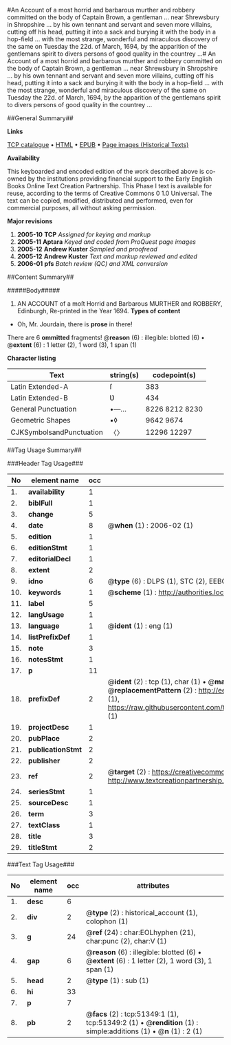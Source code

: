 #An Account of a most horrid and barbarous murther and robbery committed on the body of Captain Brown, a gentleman ... near Shrewsbury in Shropshire ... by his own tennant and servant and seven more villains, cutting off his head, putting it into a sack and burying it with the body in a hop-field ... with the most strange, wonderful and miraculous discovery of the same on Tuesday the 22d. of March, 1694, by the apparition of the gentlemans spirit to divers persons of good quality in the countrey ...#
An Account of a most horrid and barbarous murther and robbery committed on the body of Captain Brown, a gentleman ... near Shrewsbury in Shropshire ... by his own tennant and servant and seven more villains, cutting off his head, putting it into a sack and burying it with the body in a hop-field ... with the most strange, wonderful and miraculous discovery of the same on Tuesday the 22d. of March, 1694, by the apparition of the gentlemans spirit to divers persons of good quality in the countrey ...

##General Summary##

**Links**

[TCP catalogue](http://www.ota.ox.ac.uk/tcp/)  • 
[HTML](http://tei.it.ox.ac.uk/tcp/Texts-HTML/free/A24/A24353.html)  • 
[EPUB](http://tei.it.ox.ac.uk/tcp/Texts-EPUB/free/A24/A24353.epub) • 
[Page images (Historical Texts)](https://data.historicaltexts.jisc.ac.uk/view?pubId=eebo-11947933e&pageId=eebo-11947933e-51349-1)

**Availability**

This keyboarded and encoded edition of the
	       work described above is co-owned by the institutions
	       providing financial support to the Early English Books
	       Online Text Creation Partnership. This Phase I text is
	       available for reuse, according to the terms of Creative
	       Commons 0 1.0 Universal. The text can be copied,
	       modified, distributed and performed, even for
	       commercial purposes, all without asking permission.

**Major revisions**

1. __2005-10__ __TCP__ *Assigned for keying and markup*
1. __2005-11__ __Aptara__ *Keyed and coded from ProQuest page images*
1. __2005-12__ __Andrew Kuster__ *Sampled and proofread*
1. __2005-12__ __Andrew Kuster__ *Text and markup reviewed and edited*
1. __2006-01__ __pfs__ *Batch review (QC) and XML conversion*

##Content Summary##

#####Body#####

1. AN
ACCOUNT of a moſt Horrid and Barbarous
MURTHER and ROBBERY,
Edinburgh, Re-printed in the Year 1694.
**Types of content**

  * Oh, Mr. Jourdain, there is **prose** in there!

There are 6 **ommitted** fragments! 
 @__reason__ (6) : illegible: blotted (6)  •  @__extent__ (6) : 1 letter (2), 1 word (3), 1 span (1)

**Character listing**


|Text|string(s)|codepoint(s)|
|---|---|---|
|Latin Extended-A|ſ|383|
|Latin Extended-B|Ʋ|434|
|General Punctuation|•—…|8226 8212 8230|
|Geometric Shapes|▪◊|9642 9674|
|CJKSymbolsandPunctuation|〈〉|12296 12297|

##Tag Usage Summary##

###Header Tag Usage###

|No|element name|occ|attributes|
|---|---|---|---|
|1.|__availability__|1||
|2.|__biblFull__|1||
|3.|__change__|5||
|4.|__date__|8| @__when__ (1) : 2006-02 (1)|
|5.|__edition__|1||
|6.|__editionStmt__|1||
|7.|__editorialDecl__|1||
|8.|__extent__|2||
|9.|__idno__|6| @__type__ (6) : DLPS (1), STC (2), EEBO-CITATION (1), OCLC (1), VID (1)|
|10.|__keywords__|1| @__scheme__ (1) : http://authorities.loc.gov/ (1)|
|11.|__label__|5||
|12.|__langUsage__|1||
|13.|__language__|1| @__ident__ (1) : eng (1)|
|14.|__listPrefixDef__|1||
|15.|__note__|3||
|16.|__notesStmt__|1||
|17.|__p__|11||
|18.|__prefixDef__|2| @__ident__ (2) : tcp (1), char (1)  •  @__matchPattern__ (2) : ([0-9\-]+):([0-9IVX]+) (1), (.+) (1)  •  @__replacementPattern__ (2) : http://eebo.chadwyck.com/downloadtiff?vid=$1&page=$2 (1), https://raw.githubusercontent.com/textcreationpartnership/Texts/master/tcpchars.xml#$1 (1)|
|19.|__projectDesc__|1||
|20.|__pubPlace__|2||
|21.|__publicationStmt__|2||
|22.|__publisher__|2||
|23.|__ref__|2| @__target__ (2) : https://creativecommons.org/publicdomain/zero/1.0/ (1), http://www.textcreationpartnership.org/docs/. (1)|
|24.|__seriesStmt__|1||
|25.|__sourceDesc__|1||
|26.|__term__|3||
|27.|__textClass__|1||
|28.|__title__|3||
|29.|__titleStmt__|2||


###Text Tag Usage###

|No|element name|occ|attributes|
|---|---|---|---|
|1.|__desc__|6||
|2.|__div__|2| @__type__ (2) : historical_account (1), colophon (1)|
|3.|__g__|24| @__ref__ (24) : char:EOLhyphen (21), char:punc (2), char:V (1)|
|4.|__gap__|6| @__reason__ (6) : illegible: blotted (6)  •  @__extent__ (6) : 1 letter (2), 1 word (3), 1 span (1)|
|5.|__head__|2| @__type__ (1) : sub (1)|
|6.|__hi__|33||
|7.|__p__|7||
|8.|__pb__|2| @__facs__ (2) : tcp:51349:1 (1), tcp:51349:2 (1)  •  @__rendition__ (1) : simple:additions (1)  •  @__n__ (1) : 2 (1)|

